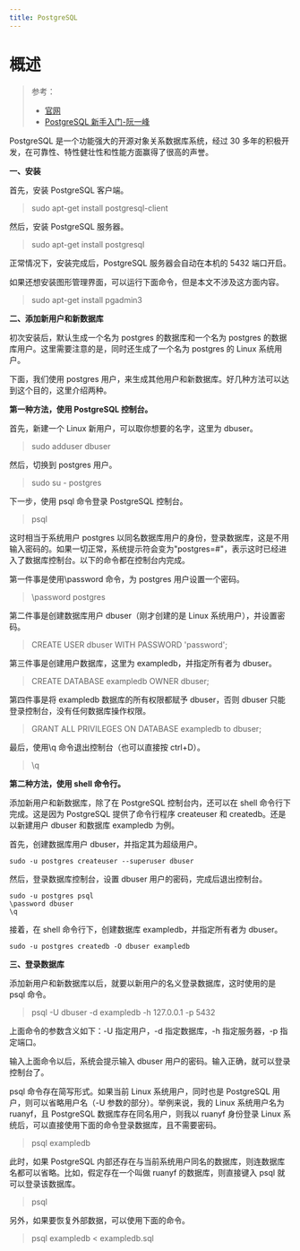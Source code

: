 ```yaml
---
title: PostgreSQL
---
```


# 概述

> 参考：
> - [官网](https://www.postgresql.org/)
> - [PostgreSQL 新手入门-阮一峰](http://www.ruanyifeng.com/blog/2013/12/getting_started_with_postgresql.html)

PostgreSQL 是一个功能强大的开源对象关系数据库系统，经过 30 多年的积极开发，在可靠性、特性健壮性和性能方面赢得了很高的声誉。

**一、安装**

首先，安装 PostgreSQL 客户端。

> sudo apt-get install postgresql-client

然后，安装 PostgreSQL 服务器。

> sudo apt-get install postgresql

正常情况下，安装完成后，PostgreSQL 服务器会自动在本机的 5432 端口开启。

如果还想安装图形管理界面，可以运行下面命令，但是本文不涉及这方面内容。

> sudo apt-get install pgadmin3

**二、添加新用户和新数据库**

初次安装后，默认生成一个名为 postgres 的数据库和一个名为 postgres 的数据库用户。这里需要注意的是，同时还生成了一个名为 postgres 的 Linux 系统用户。

下面，我们使用 postgres 用户，来生成其他用户和新数据库。好几种方法可以达到这个目的，这里介绍两种。

**第一种方法，使用 PostgreSQL 控制台。**

首先，新建一个 Linux 新用户，可以取你想要的名字，这里为 dbuser。

> sudo adduser dbuser

然后，切换到 postgres 用户。

> sudo su - postgres

下一步，使用 psql 命令登录 PostgreSQL 控制台。

> psql

这时相当于系统用户 postgres 以同名数据库用户的身份，登录数据库，这是不用输入密码的。如果一切正常，系统提示符会变为"postgres=#"，表示这时已经进入了数据库控制台。以下的命令都在控制台内完成。

第一件事是使用\password 命令，为 postgres 用户设置一个密码。

> \password postgres

第二件事是创建数据库用户 dbuser（刚才创建的是 Linux 系统用户），并设置密码。

> CREATE USER dbuser WITH PASSWORD 'password';

第三件事是创建用户数据库，这里为 exampledb，并指定所有者为 dbuser。

> CREATE DATABASE exampledb OWNER dbuser;

第四件事是将 exampledb 数据库的所有权限都赋予 dbuser，否则 dbuser 只能登录控制台，没有任何数据库操作权限。

> GRANT ALL PRIVILEGES ON DATABASE exampledb to dbuser;

最后，使用\q 命令退出控制台（也可以直接按 ctrl+D）。

> \q

**第二种方法，使用 shell 命令行。**

添加新用户和新数据库，除了在 PostgreSQL 控制台内，还可以在 shell 命令行下完成。这是因为 PostgreSQL 提供了命令行程序 createuser 和 createdb。还是以新建用户 dbuser 和数据库 exampledb 为例。

首先，创建数据库用户 dbuser，并指定其为超级用户。

    sudo -u postgres createuser --superuser dbuser

然后，登录数据库控制台，设置 dbuser 用户的密码，完成后退出控制台。

    sudo -u postgres psql
    \password dbuser
    \q

接着，在 shell 命令行下，创建数据库 exampledb，并指定所有者为 dbuser。

    sudo -u postgres createdb -O dbuser exampledb

**三、登录数据库**

添加新用户和新数据库以后，就要以新用户的名义登录数据库，这时使用的是 psql 命令。

> psql -U dbuser -d exampledb -h 127.0.0.1 -p 5432

上面命令的参数含义如下：-U 指定用户，-d 指定数据库，-h 指定服务器，-p 指定端口。

输入上面命令以后，系统会提示输入 dbuser 用户的密码。输入正确，就可以登录控制台了。

psql 命令存在简写形式。如果当前 Linux 系统用户，同时也是 PostgreSQL 用户，则可以省略用户名（-U 参数的部分）。举例来说，我的 Linux 系统用户名为 ruanyf，且 PostgreSQL 数据库存在同名用户，则我以 ruanyf 身份登录 Linux 系统后，可以直接使用下面的命令登录数据库，且不需要密码。

> psql exampledb

此时，如果 PostgreSQL 内部还存在与当前系统用户同名的数据库，则连数据库名都可以省略。比如，假定存在一个叫做 ruanyf 的数据库，则直接键入 psql 就可以登录该数据库。

> psql

另外，如果要恢复外部数据，可以使用下面的命令。

> psql exampledb < exampledb.sql

